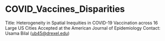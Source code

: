 # COVID_Vaccines_Disparities

Title: Heterogeneity in Spatial Inequities in COVID-19 Vaccination across 16 Large US Cities 
Accepted at the American Journal of Epidemiology
Contact: Usama Bilal (ub45@drexel.edu)